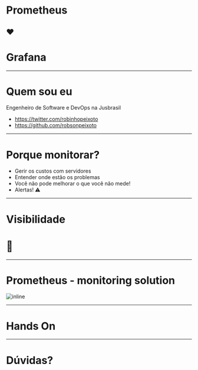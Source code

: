 # Prometheus
## ❤️
# Grafana

---

# Quem sou eu

Engenheiro de Software e DevOps na Jusbrasil

- https://twitter.com/robinhopeixoto
- https://github.com/robsonpeixoto

---

# Porque monitorar?

- Gerir os custos com servidores
- Entender onde estão os problemas
- Você não pode melhorar o que você não mede!
- Alertas! ⚠️

---

# Visibilidade
# 👀

---

# Prometheus - monitoring solution

![inline](http://127.0.0.1:8000/assets/architecture.png)

---

# Hands On

---

# Dúvidas?
